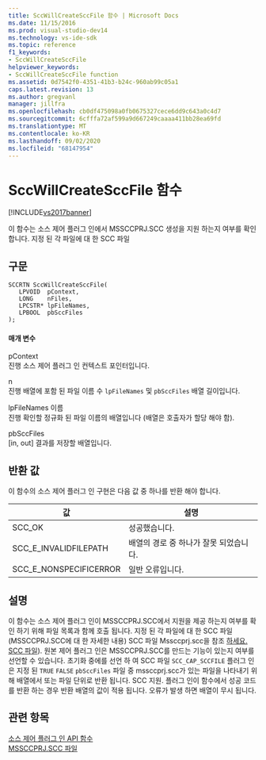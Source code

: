 ```yaml
---
title: SccWillCreateSccFile 함수 | Microsoft Docs
ms.date: 11/15/2016
ms.prod: visual-studio-dev14
ms.technology: vs-ide-sdk
ms.topic: reference
f1_keywords:
- SccWillCreateSccFile
helpviewer_keywords:
- SccWillCreateSccFile function
ms.assetid: 0d7542f0-4351-41b3-b24c-960ab99c05a1
caps.latest.revision: 13
ms.author: gregvanl
manager: jillfra
ms.openlocfilehash: cb0df475098a0fb0675327cece6dd9c643a0c4d7
ms.sourcegitcommit: 6cfffa72af599a9d667249caaaa411bb28ea69fd
ms.translationtype: MT
ms.contentlocale: ko-KR
ms.lasthandoff: 09/02/2020
ms.locfileid: "68147954"
---
```

# <a name="sccwillcreatesccfile-function"></a>SccWillCreateSccFile 함수
[!INCLUDE[vs2017banner](../includes/vs2017banner.md)]

이 함수는 소스 제어 플러그 인에서 MSSCCPRJ.SCC 생성을 지원 하는지 여부를 확인 합니다. 지정 된 각 파일에 대 한 SCC 파일  
  
## <a name="syntax"></a>구문  
  
```cpp#  
SCCRTN SccWillCreateSccFile(  
   LPVOID  pContext,  
   LONG    nFiles,  
   LPCSTR* lpFileNames,  
   LPBOOL  pbSccFiles  
);  
```  
  
#### <a name="parameters"></a>매개 변수  
 pContext  
 진행 소스 제어 플러그 인 컨텍스트 포인터입니다.  
  
 n  
 진행 배열에 포함 된 파일 이름 수 `lpFileNames` 및 `pbSccFiles` 배열 길이입니다.  
  
 lpFileNames 이름  
 진행 확인할 정규화 된 파일 이름의 배열입니다 (배열은 호출자가 할당 해야 함).  
  
 pbSccFiles  
 [in, out] 결과를 저장할 배열입니다.  
  
## <a name="return-value"></a>반환 값  
 이 함수의 소스 제어 플러그 인 구현은 다음 값 중 하나를 반환 해야 합니다.  
  
|값|설명|  
|-----------|-----------------|  
|SCC_OK|성공했습니다.|  
|SCC_E_INVALIDFILEPATH|배열의 경로 중 하나가 잘못 되었습니다.|  
|SCC_E_NONSPECIFICERROR|일반 오류입니다.|  
  
## <a name="remarks"></a>설명  
 이 함수는 소스 제어 플러그 인이 MSSCCPRJ.SCC에서 지원을 제공 하는지 여부를 확인 하기 위해 파일 목록과 함께 호출 됩니다. 지정 된 각 파일에 대 한 SCC 파일 (MSSCCPRJ.SCC에 대 한 자세한 내용) SCC 파일 Mssccprj.scc을 참조 [하세요. SCC 파일](../extensibility/mssccprj-scc-file.md)). 원본 제어 플러그 인은 MSSCCPRJ.SCC를 만드는 기능이 있는지 여부를 선언할 수 있습니다. 초기화 중에를 선언 하 여 SCC 파일 `SCC_CAP_SCCFILE` 플러그 인은 지정 된 `TRUE` `FALSE` `pbSccFiles` 파일 중 mssccprj.scc가 있는 파일을 나타내기 위해 배열에서 또는 파일 단위로 반환 됩니다. SCC 지원. 플러그 인이 함수에서 성공 코드를 반환 하는 경우 반환 배열의 값이 적용 됩니다. 오류가 발생 하면 배열이 무시 됩니다.  
  
## <a name="see-also"></a>관련 항목  
 [소스 제어 플러그 인 API 함수](../extensibility/source-control-plug-in-api-functions.md)   
 [MSSCCPRJ.SCC 파일](../extensibility/mssccprj-scc-file.md)
